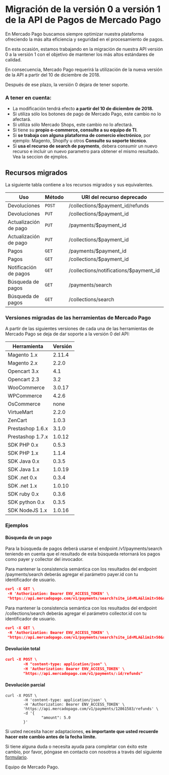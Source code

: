 # Migración de la versión 0 a versión 1 de la API de Pagos de Mercado Pago

En Mercado Pago buscamos siempre optimizar nuestra plataforma ofreciendo la más alta eficiencia y seguridad en el procesamiento de pagos.

En esta ocasión, estamos trabajando en la migración de nuestra API versión 0 a la versión 1 con el objetivo de mantener los más altos estándares de calidad.

En consecuencia, Mercado Pago requerirá la utilización de la nueva versión de la API a partir del 10 de diciembre de 2018.

Después de ese plazo, la versión 0 dejara de tener soporte.

### A tener en cuenta:

* La modificación tendrá efecto **a partir del 10 de diciembre de 2018.**
* Si utiliza sólo los botones de pago de Mercado Pago, este cambio no lo afectará.
* Si utiliza sólo Mercado Shops, este cambio no lo afectará.
* Si tiene su **propio e-commerce, consulte a su equipo de TI**.
* Si **se trabaja con alguna plataforma de comercio electrónico**, por ejemplo: Magento, Shopify u otros **Consulte su soporte técnico**.
* Si **usa el recurso de search de payments**, debera consumir un nuevo recurso e incluir un nuevo parametro para obtener el mismo resultado. Vea la seccion de ejmplos.

## Recursos migrados

La siguiente tabla contiene a los recursos migrados y sus equivalentes.

| Uso                     | Método | URI del recurso deprecado              | URI del recurso equivalente      | Referencia                                                      |
|-------------------------|--------|----------------------------------------|----------------------------------|-----------------------------------------------------------------|
| Devoluciones            | `POST` | /collections/$payment_id/refunds       | /v1/payments/$payment_id/refunds |-                                                                |
| Devoluciones            | `PUT`  | /collections/$payment_id               | /v1/payments/$payment_id/        |[visita](https://www.mercadopago[FAKER][URL][DOMAIN]/developers/es/reference/payments/_payments_id/put/)    |
| Actualización de pago   | `PUT`  | /payments/$payment_id                  | /v1/payments/$payment_id/        |[visita](https://www.mercadopago[FAKER][URL][DOMAIN]/developers/es/reference/payments/_payments_id/put/)    |
| Actualización de pago   | `PUT`  | /collections/$payment_id               | /v1/payments/$payment_id/        |[visita](https://www.mercadopago[FAKER][URL][DOMAIN]/developers/es/reference/payments/_payments_id/put/)    |
| Pagos                   | `GET`  | /payments/$payment_id                  | /v1/payments/$payment_id/        |[visita](https://www.mercadopago[FAKER][URL][DOMAIN]/developers/es/reference/payments/_payments_id/get)    |
| Pagos                   | `GET`  | /collections/$payment_id               | /v1/payments/$payment_id/        |[visita](https://www.mercadopago[FAKER][URL][DOMAIN]/developers/es/reference/payments/_payments_id/get)    |
| Notificación de pagos   | `GET`  | /collections/notifications/$payment_id | /v1/payments/$payment_id/        |[visita](https://www.mercadopago[FAKER][URL][DOMAIN]/developers/es/reference/payments/_payments_id/get)    |
| Búsqueda de pagos       | `GET`  | /payments/search                       | /v1/payments/search              |[visita](https://www.mercadopago[FAKER][URL][DOMAIN]/developers/es/reference/payments/_payments_search/get)|
| Búsqueda de pagos       | `GET`  | /collections/search                    | /v1/payments/search              |[visita](https://www.mercadopago[FAKER][URL][DOMAIN]/developers/es/reference/payments/_payments_search/get)|

### Versiones migradas de las herramientas de Mercado Pago

A partir de las siguientes versiones de cada una de las herramientas de Mercado Pago se deja de dar soporte a la versión 0 del API:

| Herramienta      | Versión |
|------------------|---------|
| Magento 1.x      | 2.11.4  |
| Magento 2.x      | 2.2.0   |
| Opencart 3.x     | 4.1     |
| Opencart 2.3     | 3.2     |
| WooCommerce      | 3.0.17  |
| WPCommerce       | 4.2.6   |
| OsCommerce       | none    |
| VirtueMart       | 2.2.0   |
| ZenCart          | 1.0.3   |
| Prestashop 1.6.x | 3.1.0   |
| Prestashop 1.7.x | 1.0.12  |
| SDK PHP 0.x      | 0.5.3   |
| SDK PHP 1.x      | 1.1.4   |
| SDK Java 0.x     | 0.3.5   |
| SDK Java 1.x     | 1.0.19  |
| SDK .net 0.x     | 0.3.4   |
| SDK .net 1.x     | 1.0.10  |
| SDK ruby 0.x     | 0.3.6   |
| SDK python 0.x   | 0.3.5   |
| SDK NodeJS 1.x   | 1.0.16  |

### Ejemplos

#### Búsqueda de un pago

Para la búsqueda de pagos deberá usarse el endpoint /v1/payments/search teniendo en cuenta que el resultado de esta búsqueda retornará los pagos como payer y collector del invocador. 

Para mantener la consistencia semántica con los resultados del endpoint /payments/search deberás agregar el parámetro payer.id con tu identificador de usuario.

```json
curl -X GET \
 -H 'Authorization: Bearer ENV_ACCESS_TOKEN' \
 "https://api.mercadopago.com/v1/payments/search?site_id=MLA&limit=50&range=date_created&end_date=NOW&begin_date=NOW-90DAYS&sort=date_created&criteria=desc&payer.id=PAYER_ID" 
```
Para mantener la consistencia semántica con los resultados del endpoint /collections/search deberás agregar el parámetro collector.id con tu identificador de usuario.

```json
curl -X GET \
 -H 'Authorization: Bearer ENV_ACCESS_TOKEN' \
 "https://api.mercadopago.com/v1/payments/search?site_id=MLA&limit=50&range=date_created&end_date=NOW&begin_date=NOW-90DAYS&sort=date_created&criteria=desc&collector.id=COLLECTOR_ID" 
```

#### Devolución total
```json
curl -X POST \
        -H "content-type: application/json" \
        -H 'Authorization: Bearer ENV_ACCESS_TOKEN' \
        "https://api.mercadopago.com/v1/payments/:id/refunds"
```

#### Devolución parcial

```curl
curl -X POST \
        -H 'content-type: application/json' \
        -H 'Authorization: Bearer ENV_ACCESS_TOKEN' \
        'https://api.mercadopago.com/v1/payments/12861583/refunds' \
        -d '{
                "amount": 5.0
        }'
```

Si usted necesita hacer adaptaciones, **es importante que usted recuerde hacer este cambio antes de la fecha límite.**

Si tiene alguna duda o necesita ayuda para completar con éxito este cambio, por favor, póngase en contacto con nosotros a través del siguiente [formulario](https://www.mercadopago[FAKER][URL][DOMAIN]/developers/es/support).

Equipo de Mercado Pago.
